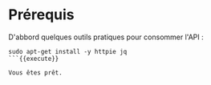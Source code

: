 # Prérequis

D'abbord quelques outils pratiques pour consommer l'API :

```
sudo apt-get install -y httpie jq
```{{execute}}

Vous êtes prêt.